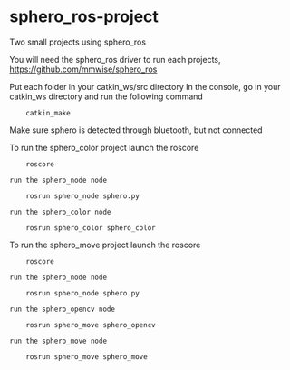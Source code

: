 # sphero_ros-project
Two small projects using sphero_ros 

You will need the sphero_ros driver to run each projects, 
https://github.com/mmwise/sphero_ros

Put each folder in your catkin_ws/src directory
In the console, go in your catkin_ws directory and run the following command

		catkin_make
 
Make sure sphero is detected through bluetooth, but not connected


To run the sphero_color project
	launch the roscore

		roscore

	run the sphero_node node

		rosrun sphero_node sphero.py

	run the sphero_color node

		rosrun sphero_color sphero_color


To run the sphero_move project
	launch the roscore

		roscore

	run the sphero_node node

		rosrun sphero_node sphero.py

	run the sphero_opencv node

		rosrun sphero_move sphero_opencv

	run the sphero_move node

		rosrun sphero_move sphero_move

